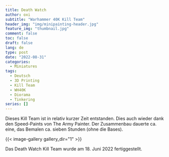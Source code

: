 ```yaml
---
title: Death Watch
author: oxi
subtitle: "Warhammer 40K Kill Team"
header_img: "img/minipainting-header.jpg"
feature_img: "thumbnail.jpg"
comment: false
toc: false
draft: false
lang: de
type: post
date: "2022-08-31"
categories:
  - Miniatures
tags:
  - Deutsch
  - 3D Printing
  - Kill Team
  - WH40K
  - Diorama
  - Tinkering
series: []
---
```

Dieses Kill Team ist in relativ kurzer Zeit entstanden. Dies auch wieder dank den Speed-Paints von The Army Painter.
Der Zusammenbau dauerte ca. eine, das Bemalen ca. sieben Stunden (ohne die Bases).

{{< image-gallery gallery_dir="1" >}}

Das Death Watch Kill Team wurde am 18. Juni 2022 fertiggestellt.
